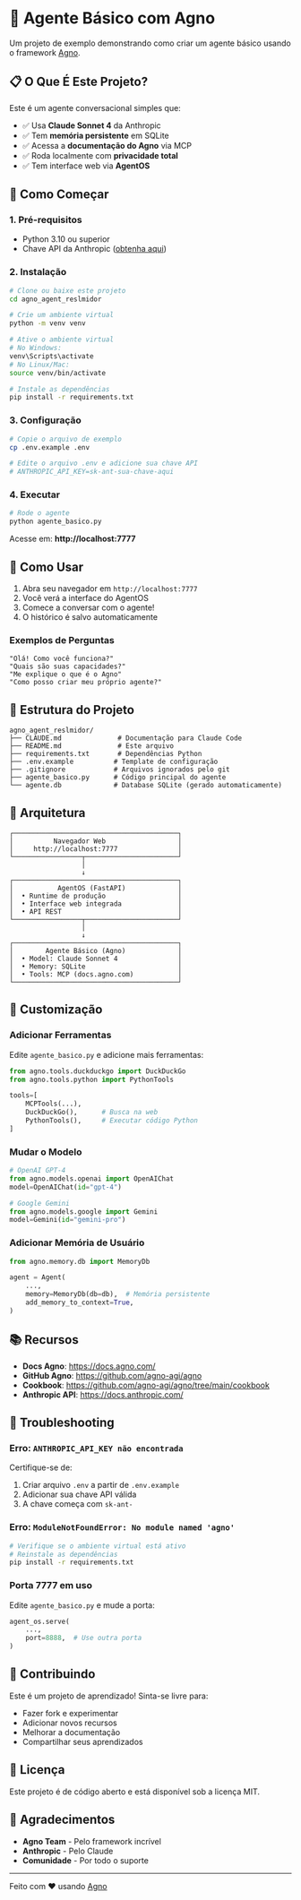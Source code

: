 # 🤖 Agente Básico com Agno

Um projeto de exemplo demonstrando como criar um agente básico usando o framework [Agno](https://docs.agno.com/).

## 📋 O Que É Este Projeto?

Este é um agente conversacional simples que:

- ✅ Usa **Claude Sonnet 4** da Anthropic
- ✅ Tem **memória persistente** em SQLite
- ✅ Acessa a **documentação do Agno** via MCP
- ✅ Roda localmente com **privacidade total**
- ✅ Tem interface web via **AgentOS**

## 🚀 Como Começar

### 1. Pré-requisitos

- Python 3.10 ou superior
- Chave API da Anthropic ([obtenha aqui](https://console.anthropic.com/))

### 2. Instalação

```bash
# Clone ou baixe este projeto
cd agno_agent_reslmidor

# Crie um ambiente virtual
python -m venv venv

# Ative o ambiente virtual
# No Windows:
venv\Scripts\activate
# No Linux/Mac:
source venv/bin/activate

# Instale as dependências
pip install -r requirements.txt
```

### 3. Configuração

```bash
# Copie o arquivo de exemplo
cp .env.example .env

# Edite o arquivo .env e adicione sua chave API
# ANTHROPIC_API_KEY=sk-ant-sua-chave-aqui
```

### 4. Executar

```bash
# Rode o agente
python agente_basico.py
```

Acesse em: **http://localhost:7777**

## 🎯 Como Usar

1. Abra seu navegador em `http://localhost:7777`
2. Você verá a interface do AgentOS
3. Comece a conversar com o agente!
4. O histórico é salvo automaticamente

### Exemplos de Perguntas

```
"Olá! Como você funciona?"
"Quais são suas capacidades?"
"Me explique o que é o Agno"
"Como posso criar meu próprio agente?"
```

## 📁 Estrutura do Projeto

```
agno_agent_reslmidor/
├── CLAUDE.md              # Documentação para Claude Code
├── README.md              # Este arquivo
├── requirements.txt       # Dependências Python
├── .env.example          # Template de configuração
├── .gitignore            # Arquivos ignorados pelo git
├── agente_basico.py      # Código principal do agente
└── agente.db             # Database SQLite (gerado automaticamente)
```

## 🧠 Arquitetura

```
┌─────────────────────────────────────────┐
│          Navegador Web                  │
│     http://localhost:7777               │
└─────────────────┬───────────────────────┘
                  │
                  ↓
┌─────────────────────────────────────────┐
│           AgentOS (FastAPI)             │
│  • Runtime de produção                  │
│  • Interface web integrada              │
│  • API REST                             │
└─────────────────┬───────────────────────┘
                  │
                  ↓
┌─────────────────────────────────────────┐
│        Agente Básico (Agno)             │
│  • Model: Claude Sonnet 4               │
│  • Memory: SQLite                       │
│  • Tools: MCP (docs.agno.com)           │
└─────────────────────────────────────────┘
```

## 🔧 Customização

### Adicionar Ferramentas

Edite `agente_basico.py` e adicione mais ferramentas:

```python
from agno.tools.duckduckgo import DuckDuckGo
from agno.tools.python import PythonTools

tools=[
    MCPTools(...),
    DuckDuckGo(),      # Busca na web
    PythonTools(),     # Executar código Python
]
```

### Mudar o Modelo

```python
# OpenAI GPT-4
from agno.models.openai import OpenAIChat
model=OpenAIChat(id="gpt-4")

# Google Gemini
from agno.models.google import Gemini
model=Gemini(id="gemini-pro")
```

### Adicionar Memória de Usuário

```python
from agno.memory.db import MemoryDb

agent = Agent(
    ...,
    memory=MemoryDb(db=db),  # Memória persistente
    add_memory_to_context=True,
)
```

## 📚 Recursos

- **Docs Agno**: https://docs.agno.com/
- **GitHub Agno**: https://github.com/agno-agi/agno
- **Cookbook**: https://github.com/agno-agi/agno/tree/main/cookbook
- **Anthropic API**: https://docs.anthropic.com/

## 🐛 Troubleshooting

### Erro: `ANTHROPIC_API_KEY não encontrada`

Certifique-se de:
1. Criar arquivo `.env` a partir de `.env.example`
2. Adicionar sua chave API válida
3. A chave começa com `sk-ant-`

### Erro: `ModuleNotFoundError: No module named 'agno'`

```bash
# Verifique se o ambiente virtual está ativo
# Reinstale as dependências
pip install -r requirements.txt
```

### Porta 7777 em uso

Edite `agente_basico.py` e mude a porta:

```python
agent_os.serve(
    ...,
    port=8888,  # Use outra porta
)
```

## 🤝 Contribuindo

Este é um projeto de aprendizado! Sinta-se livre para:

- Fazer fork e experimentar
- Adicionar novos recursos
- Melhorar a documentação
- Compartilhar seus aprendizados

## 📄 Licença

Este projeto é de código aberto e está disponível sob a licença MIT.

## 🙏 Agradecimentos

- **Agno Team** - Pelo framework incrível
- **Anthropic** - Pelo Claude
- **Comunidade** - Por todo o suporte

---

Feito com ❤️ usando [Agno](https://docs.agno.com/)

